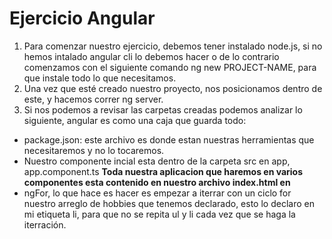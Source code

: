 # Ejercicio Angular
1. Para comenzar nuestro ejercicio, debemos tener instalado node.js, si no hemos intalado angular cli lo debemos hacer o de lo contrario comenzamos con el siguiente comando ng new PROJECT-NAME, para que instale todo lo que necesitamos.
2. Una vez que esté creado nuestro proyecto, nos posicionamos dentro de este, y hacemos correr ng server.
3. Si nos podemos a revisar las carpetas creadas podemos analizar lo siguiente, angular es como una caja que guarda todo:
* package.json: este archivo es donde estan nuestras herramientas que necesitaremos y no lo tocaremos.
* Nuestro componente incial esta dentro de la carpeta src en app, app.component.ts 
**Toda nuestra aplicacion que haremos en varios componentes esta contenido en nuestro archivo index.html en <app-root></app-root>**
* ngFor, lo que hace es hacer es empezar a iterrar con un ciclo for nuestro arreglo de hobbies que tenemos declarado, esto lo declaro en mi etiqueta li, para que no se repita ul y li cada vez que se haga la iterración.
